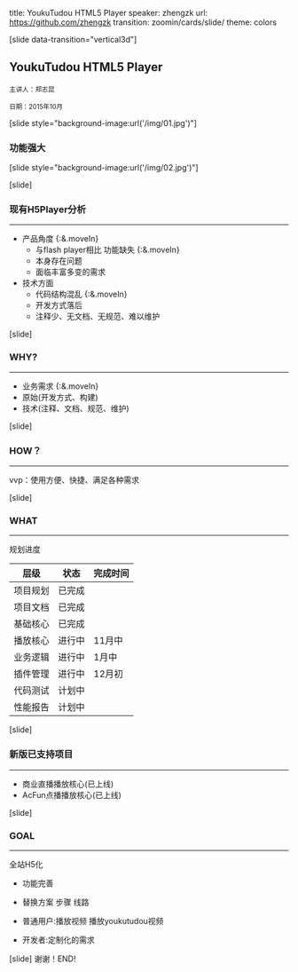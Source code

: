 title: YoukuTudou HTML5 Player
speaker: zhengzk
url: https://github.com/zhengzk
transition: zoomin/cards/slide/
theme: colors

[slide data-transition="vertical3d"]

## YoukuTudou HTML5 Player

<small>主讲人：郑志昆</small>

<small>日期：2015年10月</small>

[slide style="background-image:url('/img/01.jpg')"]
### 功能强大

[slide style="background-image:url('/img/02.jpg')"]

[slide]

### 现有H5Player分析
----
* 产品角度 {:&.moveIn}
     * 与flash player相比 功能缺失 {:&.moveIn}
     * 本身存在问题
     * 面临丰富多变的需求
* 技术方面  
     * 代码结构混乱 {:&.moveIn}
     * 开发方式落后
     * 注释少、无文档、无规范、难以维护


[slide]
### WHY?
----
* 业务需求 {:&.moveIn}
* 原始(开发方式、构建)
* 技术(注释、文档、规范、维护)

[slide]
### HOW？
----
vvp：使用方便、快捷、满足各种需求

[slide]
### WHAT
----
规划进度

| 层级 | 状态 | 完成时间 |
|------------|-----------|-----------|
| 项目规划   |  已完成 |  |
| 项目文档   |  已完成 |  |
| 基础核心   |  已完成 |  |
| 播放核心   |  进行中 | 11月中 |
| 业务逻辑   |  进行中 | 1月中  |
| 插件管理   |  进行中 | 12月初 |
| 代码测试   |  计划中 |  |
| 性能报告   |  计划中 |  |

[slide]
### 新版已支持项目
----
* 商业直播播放核心(已上线)
* AcFun点播播放核心(已上线)

[slide]
### GOAL
----
全站H5化
* 功能完善
* 替换方案 步骤 线路

* 普通用户:播放视频 播放youkutudou视频
* 开发者:定制化的需求


[slide]
   谢谢！END!
